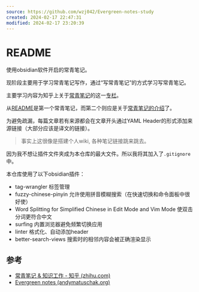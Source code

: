 ```yaml
---
source: https://github.com/wzj042/Evergreen-notes-study
created: 2024-02-17 22:47:31
modified: 2024-02-17 23:20:39
---
```


# README


使用obsidian软件开启的常青笔记。

现阶段主要用于学习常青笔记写作，通过“写常青笔记”的方式学习写常青笔记。

主要学习内容为知乎上关于[常青笔记](https://notes.andymatuschak.org/Evergreen_notes)的这一[专栏](https://www.zhihu.com/column/c_1525779661229830144)。

从[README](README.md)是第一个常青笔记，而第二个则应是关于[常青笔记的介绍](常青笔记.md)了。

为避免疏漏，每篇文章若有来源都会在文章开头通过YAML Header的形式添加来源链接（大部分应该是译文的链接）。

> 事实上这很像是搭建个人wiki, 各种笔记链接跳来跳去。

因为我不想让插件文件夹成为本仓库的最大文件。所以我将其加入了`.gitignore`中。

本仓库使用了以下obsidian插件：

- tag-wrangler 标签管理
- fuzzy-chinese-pinyin 允许使用拼音模糊搜索（在快速切换和命令面板中很好使）
- Word Splitting for Simplified Chinese in Edit Mode and Vim Mode 使双击分词更符合中文
- surfing 内置浏览器避免频繁切换应用
- linter 格式化、自动添加header
-  better-search-views 搜索时的相邻内容会被正确渲染显示


## 参考

- [常青笔记 & 知识工作 - 知乎 (zhihu.com)](https://www.zhihu.com/column/c_1525779661229830144)
- [Evergreen notes (andymatuschak.org)](https://notes.andymatuschak.org/Evergreen_notes)